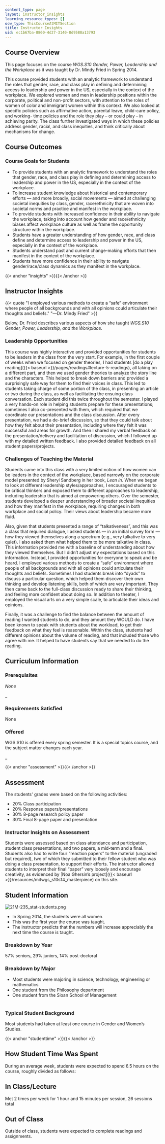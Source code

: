 ```yaml
---
content_type: page
layout: instructor_insights
learning_resource_types: []
ocw_type: ThisCourseAtMITSection
title: Instructor Insights
uid: ec1b67ba-8860-4d27-3140-8d9588a13793
---
```


Course Overview
---------------

This page focuses on the course _WGS.S10 Gender, Power, Leadership and the Workplace_ as it was taught by Dr. Mindy Fried in Spring 2014.

This course provided students with an analytic framework to understand the roles that gender, race, and class play in defining and determining access to leadership and power in the US, especially in the context of the workplace. We explored women and men in leadership positions within the corporate, political and non-profit sectors, with attention to the roles of women of color and immigrant women within this context. We also looked at specific policies such as affirmative action, parental leave, child-care policy, and working- time policies and the role they play – or could play – in achieving parity. The class further investigated ways in which these policies address gender, racial, and class inequities, and think critically about mechanisms for change.

Course Outcomes
---------------

### Course Goals for Students

*   To provide students with an analytic framework to understand the roles that gender, race, and class play in defining and determining access to leadership and power in the US, especially in the context of the workplace.
*   To increase student knowledge about historical and contemporary efforts — and more broadly, social movements — aimed at challenging societal inequities by class, gender, race/ethnicity that are woven into societal norms and practice and manifest in the workplace.
*   To provide students with increased confidence in their ability to navigate the workplace, taking into account how gender and race/ethnicity biases affect workplace culture as well as frame the opportunity structure within the workplace.
*   Students have a greater understanding of how gender, race, and class define and determine access to leadership and power in the US, especially in the context of the workplace.
*   Students understand past and current change-making efforts that then manifest in the context of the workplace.
*   Students have more confidence in their ability to navigate gender/race/class dynamics as they manifest in the workplace.

{{< anchor "insights" >}}{{< /anchor >}}

Instructor Insights
-------------------

{{< quote "I employed various methods to create a “safe” environment where people of all backgrounds and with all opinions could articulate their thoughts and beliefs." "—Dr. Mindy Fried" >}}

Below, Dr. Fried describes various aspects of how she taught _WGS.S10 Gender, Power, Leadership, and the Workplace._

### Leadership Opportunities

This course was highly interactive and provided opportunities for students to be leaders in the class from the very start. For example, in the first couple of weeks when we focused on gender theories, I had students [do a play reading]({{< baseurl >}}/pages/readings#lecture-5-readings), all taking on a different part, and then we used gender theories to analyze the story line and the characters. This helped to break down barriers and provided a surprisingly safe way for them to find their voices in class. This led to students taking charge of some portion of the class, in presenting an article or two during the class, as well as facilitating the ensuing class conversation. Each student did this twice throughout the semester. I played a very hands-on role in helping students prepare for these presentations; sometimes I also co-presented with them, which required that we coordinate our presentations and the class discussion. After every presentation, we had a de-brief discussion, so that they could talk about how they felt about their presentation, including where they felt it was successful and areas for growth. And then I shared my verbal feedback on the presentation/delivery and facilitation of discussion, which I followed up with my detailed written feedback. I also provided detailed feedback on all student papers/projects.

### Challenges of Teaching the Material

Students came into this class with a very limited notion of how women can be leaders in the context of the workplace, based narrowly on the corporate model presented by Sheryl Sandberg in her book, _Lean In_. When we began to look at different leadership styles/approaches, I encouraged students to be critical thinkers and exposed them to different approaches to leadership, including leadership that is aimed at empowering others. Over the semester, students developed a deeper understanding of broader societal inequities and how they manifest in the workplace, requiring changes in both workplace and social policy. Their views about leadership became more fluid.

Also, given that students presented a range of “talkativeness”, and this was a class that required dialogue, I asked students — in an initial survey form — how they viewed themselves along a spectrum (e.g., very talkative to very quiet). I also asked them what helped them to be more talkative in class. This information provided me with a baseline of understanding about how they viewed themselves. But I didn’t adjust my expectations based on this information. Instead, I provided opportunities for everyone to speak and be heard. I employed various methods to create a “safe” environment where people of all backgrounds and with all opinions could articulate their thoughts and beliefs. Sometimes I had students break into “dyads” to discuss a particular question, which helped them discover their own thinking and develop listening skills, both of which are very important. They then came back to the full-class discussion ready to share their thinking, and feeling more confident about doing so. In addition to theater, I employed the visual arts on a very simple scale, to articulate their ideas and opinions.

Finally, it was a challenge to find the balance between the amount of reading I wanted students to do, and they amount they WOULD do. I have been known to speak with students about the workload, to get their feedback on what they feel is reasonable. Within the class, students had different opinions about the volume of reading, and that included those who agree with me. It helped to have students say that we needed to do the reading.

Curriculum Information
----------------------

### Prerequisites

_None_

_

### Requirements Satisfied

None

### Offered

WGS.S10 is offered every spring semester. It is a special topics course, and the subject matter changes each year.

_

{{< anchor "assessment" >}}{{< /anchor >}}

Assessment
----------

The students' grades were based on the following activities:

- 20% Class participation
- 20% Response papers/presentations
- 30% 8-page research policy paper
- 30% Final 8-page paper and presentation

### Instructor Insights on Assessment
Students were assessed based on class attendance and participation, student class presentations, and two papers, a mid-term and a final. Students also had to write four “reaction papers” to the material (ungraded but required), two of which they submitted to their fellow student who was doing a class presentation, to support their efforts. The instructor allowed students to interpret their final “paper” very loosely and encourage creativity, as evidenced by [Noa Ghersin’s project]({{< baseurl >}}/resources/mitwgs_s10s14_masterpiece) on this site.

Student Information
-------------------

![21M-235_stat-students.png](/courses/21m-235-monteverdi-to-mozart-1600-1800-fall-2013/resources/21m-235_stat-students)

*   In Spring 2014, the students were all women.
*   This was the first year the course was taught.
*   The instructor predicts that the numbers will increase appreciably the next time the course is taught.

### Breakdown by Year

57% seniors, 29% juniors, 14% post-doctoral

### Breakdown by Major 

*   Most students were majoring in science, technology, engineering or mathematics
*   One student from the Philosophy department
*   One student from the Sloan School of Management  
     

### Typical Student Background

Most students had taken at least one course in Gender and Women’s Studies.

{{< anchor "studenttime" >}}{{< /anchor >}}

How Student Time Was Spent
--------------------------

During an average week, students were expected to spend 6.5 hours on the course, roughly divided as follows:

In Class/Lecture
----------------

Met 2 times per week for 1 hour and 15 minutes per session, 26 sessions total

Out of Class
------------

Outside of class, students were expected to complete readings and assignments.